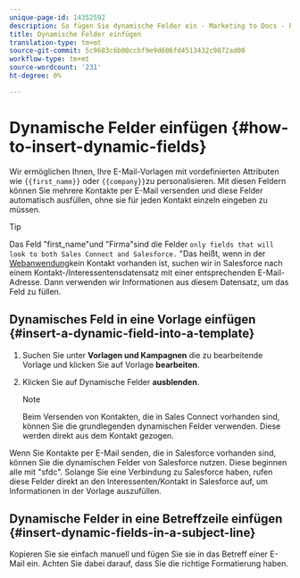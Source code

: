 ```yaml
---
unique-page-id: 14352592
description: So fügen Sie dynamische Felder ein - Marketing to Docs - Produktdokumentation
title: Dynamische Felder einfügen
translation-type: tm+mt
source-git-commit: 5c9683c6b00ccbf9e9d606fd4513432c9872ad00
workflow-type: tm+mt
source-wordcount: '231'
ht-degree: 0%

---
```



# Dynamische Felder einfügen {#how-to-insert-dynamic-fields}

Wir ermöglichen Ihnen, Ihre E-Mail-Vorlagen mit vordefinierten Attributen wie `{{first_name}}` oder `{{company}}`zu personalisieren. Mit diesen Feldern können Sie mehrere Kontakte per E-Mail versenden und diese Felder automatisch ausfüllen, ohne sie für jeden Kontakt einzeln eingeben zu müssen.

>[!TIP]
>
>Das Feld &quot;first_name&quot;und &quot;Firma&quot;sind die Felder `only fields that will look to both Sales Connect and Salesforce.` &quot;Das heißt, wenn in der [Webanwendung](http://toutapp.com/login)kein Kontakt vorhanden ist, suchen wir in Salesforce nach einem Kontakt-/Interessentensdatensatz mit einer entsprechenden E-Mail-Adresse. Dann verwenden wir Informationen aus diesem Datensatz, um das Feld zu füllen.

## Dynamisches Feld in eine Vorlage einfügen {#insert-a-dynamic-field-into-a-template}

1. Suchen Sie unter **Vorlagen und Kampagnen** die zu bearbeitende Vorlage und klicken Sie auf Vorlage **bearbeiten**.
1. Klicken Sie auf Dynamische Felder **ausblenden**.

   >[!NOTE]
   >
   >Beim Versenden von Kontakten, die in Sales Connect vorhanden sind, können Sie die grundlegenden dynamischen Felder verwenden. Diese werden direkt aus dem Kontakt gezogen.

Wenn Sie Kontakte per E-Mail senden, die in Salesforce vorhanden sind, können Sie die dynamischen Felder von Salesforce nutzen. Diese beginnen alle mit &quot;sfdc&quot;. Solange Sie eine Verbindung zu Salesforce haben, rufen diese Felder direkt an den Interessenten/Kontakt in Salesforce auf, um Informationen in der Vorlage auszufüllen.

## Dynamische Felder in eine Betreffzeile einfügen {#insert-dynamic-fields-in-a-subject-line}

Kopieren Sie sie einfach manuell und fügen Sie sie in das Betreff einer E-Mail ein. Achten Sie dabei darauf, dass Sie die richtige Formatierung haben.
